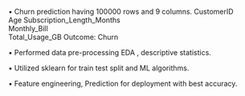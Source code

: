 • Churn prediction having 100000 rows and 9 columns.
CustomerID	
Age	
Subscription_Length_Months	
Monthly_Bill	
Total_Usage_GB
Outcome: Churn

• Performed data pre-processing EDA , descriptive statistics.

• Utilized sklearn for train test split and ML algorithms.

• Feature engineering, Prediction for deployment with best accuracy.
